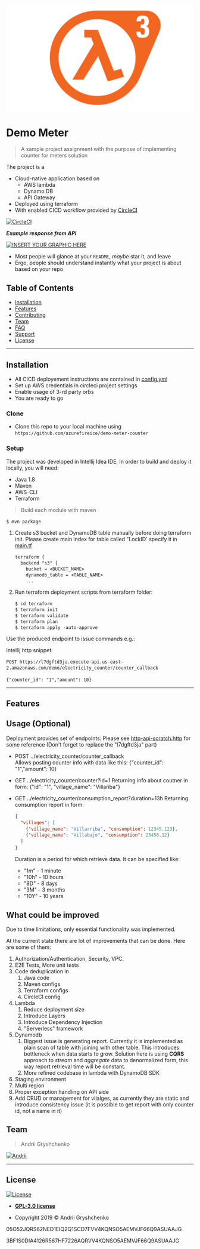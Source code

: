 ![Demo meter](logo.jpg)

# Demo Meter

> A sample project assignment with the purpose of implementing counter for meters solution 

The project is a
 - Cloud-native application based on
    - AWS lambda
    - Dynamo DB
    - API Gateway
 - Deployed using terraform
 - With enabled CICD workflow provided by [CircleCI](https://circleci.com)

[![CircleCI](https://circleci.com/gh/azurefireice/demo-meter-counter/tree/master.svg?style=svg&circle-token=194d8166951744f0559a6a5d70a7e3fd76866cfb)](https://circleci.com/gh/azurefireice/demo-meter-counter/tree/master)

***Example response from API***

[![INSERT YOUR GRAPHIC HERE](example1.jpg)]()

- Most people will glance at your `README`, *maybe* star it, and leave
- Ergo, people should understand instantly what your project is about based on your repo

## Table of Contents

- [Installation](#installation)
- [Features](#features)
- [Contributing](#contributing)
- [Team](#team)
- [FAQ](#faq)
- [Support](#support)
- [License](#license)

---

## Installation

- All CICD deployement instructions are contained in [config.yml](.circleci/config.yml)
- Set up AWS credentials in circleci project settings
- Enable usage of 3-rd party orbs
- You are ready to go

### Clone

- Clone this repo to your local machine using `https://github.com/azurefireice/demo-meter-counter`

### Setup

The project was developed in Intellij Idea IDE. In order to build and deploy it locally, you will need:

- Java 1.8
- Maven
- AWS-CLI
- Terraform

> Build each module with maven

```shell
$ mvn package
```


1. Create s3 bucket and DynamoDB table manually before doing terraform init. Please create main index for table called "LockID'
specify it in [main.tf](terraform/main.tf)
    ```hcl-terraform
    terraform {
      backend "s3" {
        bucket = <BUCKET_NAME>
        dynamodb_table = <TABLE_NAME>
        ...
    ```
2. Run terraform deployment scripts from terraform folder:
    ```shell
    $ cd terraform
    $ terraform init
    $ terraform validate
    $ terraform plan
    $ terraform apply -auto-approve
    ```

Use the produced endpoint to issue commands e.g.:

Intellij http snippet:
```HTTP
POST https://l7dgftd3ja.execute-api.us-east-2.amazonaws.com/demo/electricity_counter/counter_callback

{"counter_id": "1","amount": 10}
```

---

## Features

## Usage (Optional)
Deployment provides set of endpoints:
Please see [http-api-scratch.http](http-api-scratch.http) for some reference
(Don't forget to replace the "l7dgftd3ja" part)
    
- POST ../electricity_counter/counter_callback  
    Allows posting counter info with data like this: {"counter_id": "1","amount": 10}


- GET ../electricity_counter/counter?id=1
     Returning info about coutner in form: {"id": "1", "village_name": "Villariba"}
 
 
- GET ../electricity_counter/consumption_report?duration=13h
    Returning consumption report in form: 
    ```json
    { 
      "villages": [
        {"village_name": "Villarriba", "consumption": 12345.123},
        {"village_name": "Villabajo", "consumption": 23456.12}
      ]
    }
    ```
   Duration is a period for which retrieve data. It can be specified like:
    - "1m" - 1 minute
    - "10h" - 10 hours
    - "8D" - 8 days
    - "3M" - 3 months
    - "10Y" - 10 years

## What could be improved
Due to time limitations, only essential functionality was implemented.

At the current state there are lot of improvements that can be done. Here are some of them:

1. Authorization/Authentication, Security, VPC.
2. E2E Tests, More unit tests
3. Code deduplication in
    1. Java code
    2. Maven configs
    3. Terraform configs
    4. CircleCI config
4. Lambda
    1. Reduce deployment size
    2. Introduce Layers
    3. Introduce Dependency Injection
    4. "Serverless" framework
5. Dynamodb
    1. Biggest issue is generating report. Currently it is implemented as plain scan of table with joining with other table.
    This introduces bottleneck when data starts to grow. Solution here is using **CQRS** approach to *stream* and *aggregate* data
    to denormalized form, this way report retrieval time will be constant.
    2. More refined codebase in lambda with DynamoDB SDK
6. Staging environment
7. Multi region
8. Proper exception handling on API side
9. Add CRUD or management for vilalges, as currently they are static and introduce consistency issue
    (it is possible to get report with only counter id, not a name in it)


## Team

> Andrii Gryshchenko


 [![Andrii](https://avatars1.githubusercontent.com/u/43616610?s=260)]() 

---

## License

[![License](https://www.gnu.org/graphics/gplv3-127x51.png)](https://opensource.org/licenses/GPL-3.0)

- **[GPL-3.0 license](LICENSE)**

- Copyright 2019 © Andrii Gryshchenko

05O52JQRS62NED1EIQ2Q1SCD7FVV4KQNSO5AEMVJF66Q9ASUAAJG

3BF1S0DIA4126R567HF7226AQRVV4KQNSO5AEMVJF66Q9ASUAAJG